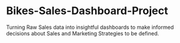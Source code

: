 # Bikes-Sales-Dashboard-Project
Turning Raw Sales data into insightful dashboards to make informed decisions about Sales and Marketing Strategies to be defined.
